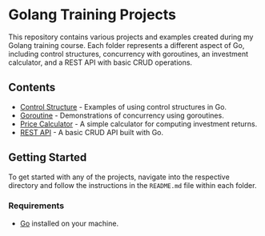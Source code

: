 # Golang Training Projects

This repository contains various projects and examples created during my Golang training course. Each folder represents a different aspect of Go, including control structures, concurrency with goroutines, an investment calculator, and a REST API with basic CRUD operations.

## Contents

- [Control Structure](./control-structures) - Examples of using control structures in Go.
- [Goroutine](./goroutine-hands-on) - Demonstrations of concurrency using goroutines.
- [Price Calculator](./price-calculator) - A simple calculator for computing investment returns.
- [REST API](./rest-api) - A basic CRUD API built with Go.

## Getting Started

To get started with any of the projects, navigate into the respective directory and follow the instructions in the `README.md` file within each folder.

### Requirements

- [Go](https://go.dev/doc/install) installed on your machine.
